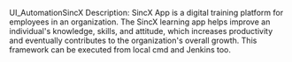 UI_AutomationSincX
Description:
SincX App is a digital training platform for employees in an organization. The SincX learning app 
helps improve an individual's knowledge, skills, and attitude, which increases productivity and 
eventually contributes to the organization's overall growth. 
This framework can be executed from local cmd and Jenkins too.

